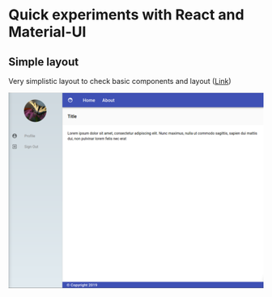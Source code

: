 # Quick experiments with React and Material-UI

## Simple layout

Very simplistic layout to check basic components and layout ([Link](https://github.com/jcsastre/quick-material-ui/tree/master/simple-layout))

![Simple Layout](simple-layout/quickies-react-materialui-simple-layout.png)